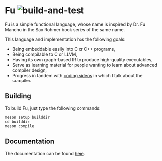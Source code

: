 # Fu ![build-and-test](https://github.com/madmann91/fu/actions/workflows/cmake.yml/badge.svg)

Fu is a simple functional language, whose name is inspired by Dr. Fu Manchu in the Sax Rohmer book series of the same name.

This language and implementation has the following goals:

- Being embeddable easily into C or C++ programs,
- Being compilable to C or LLVM,
- Having its own graph-based IR to produce high-quality executables,
- Serve as learning material for people wanting to learn about advanced compiler design,
- Progress in tandem with [coding videos](https://www.youtube.com/channel/UCBFJ3wD3qNSlZ4MqOA9KntA)
  in which I talk about the compiler.

## Building

To build Fu, just type the following commands:

    meson setup builddir
    cd builddir
    meson compile

## Documentation

The documentation can be found [here](doc/index.md).
